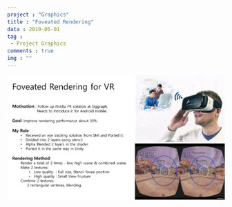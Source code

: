 ```yaml
---
project : "Graphics"
title : "Foveated Rendering"
data : 2019-05-01
tag : 
 - Project Graphics
comments : true
img : ""
---
```


![](/Site/assets/posting_img/Projects/FoveatedRendering.png)